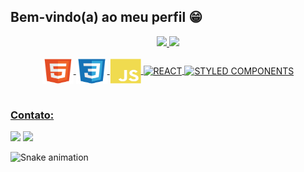 

<!--
### Hi there 👋

**Thiago051/Thiago051** is a ✨ _special_ ✨ repository because its `README.md` (this file) appears on your GitHub profile.

Here are some ideas to get you started:

- 🔭 I’m currently working on ...
- 🌱 I’m currently learning ...
- 👯 I’m looking to collaborate on ...
- 🤔 I’m looking for help with ...
- 💬 Ask me about ...
- 📫 How to reach me: ...
- 😄 Pronouns: ...
- ⚡ Fun fact: ...
-->

## Bem-vindo(a) ao meu perfil 😁

 <div align="center">
  <a href="https://github.com/Thiago051">
  <img height="180em" src="https://github-readme-stats.vercel.app/api?username=Thiago051&show_icons=true&theme=dark&include_all_commits=true&count_private=true"/>
  <img height="180em" src="https://github-readme-stats.vercel.app/api/top-langs/?username=Thiago051&layout=compact&langs_count=7&theme=dark"/>
</div>
 

<!-- https://devicon.dev/ -->
<div style="display: inline_block" align="center"><br>
  <img align="center" title="HTML" alt="HTML" height="40" width="50" src="https://raw.githubusercontent.com/devicons/devicon/master/icons/html5/html5-original.svg">
  <img align="center" title="CSS" alt="CSS" height="40" width="50" src="https://raw.githubusercontent.com/devicons/devicon/master/icons/css3/css3-original.svg">
  <img align="center" title="JavaScript" alt="JS" height="40" width="50" src="https://raw.githubusercontent.com/devicons/devicon/master/icons/javascript/javascript-plain.svg">
  <img align="center" title="React" alt="REACT" height="50" width="50" src="https://cdn.jsdelivr.net/gh/devicons/devicon/icons/react/react-original-wordmark.svg">
  <img align="center" title="Styled Components" alt="STYLED COMPONENTS" height="40" width="60" src="https://styled-components.com/icon.png">
 
 <!-- 
 <img align="center" title="Java" alt="JAVA" height="40" width="50" src="https://cdn.jsdelivr.net/gh/devicons/devicon/icons/java/java-original-wordmark.svg" />
  <img align="center" title="Python" alt="PYHTON" height="40" width="50" src="https://cdn.jsdelivr.net/gh/devicons/devicon/icons/python/python-original-wordmark.svg" />
  <img align="center" title="C" alt="C" height="40" width="50" src="https://cdn.jsdelivr.net/gh/devicons/devicon/icons/c/c-original.svg" />
 -->
</div>
 
 <br>

  ### Contato:
 
<div>  
  <a href = "mailto:thiago.gabriel051@gmail.com"><img src="https://img.shields.io/badge/-Gmail-%23333?style=for-the-badge&logo=gmail&logoColor=white" target="_blank"></a>
  <a href="https://www.linkedin.com/in/thiago-oliveira-dev/" target="_blank"><img src="https://img.shields.io/badge/-LinkedIn-%230077B5?style=for-the-badge&logo=linkedin&logoColor=white" target="_blank"></a> 
 
  ![Snake animation](https://github.com/Thiago051/Thiago051/blob/output/github-contribution-grid-snake.svg)

</div> 
